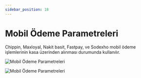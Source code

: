```yaml
---
sidebar_position: 18
---
```


# Mobil Ödeme Parametreleri

Chippin, Maxloyal, Nakit basit, Fastpay, ve Sodexho mobil ödeme işlemlerinin kasa üzerinden alınması durumunda kullanılır.

![Mobil Ödeme Parametreleri](/img/moduller/mobil-odeme-parametreleri-1.png)


![Mobil Ödeme Parametreleri](/img/moduller/mobil-odeme-parametreleri-2.png)